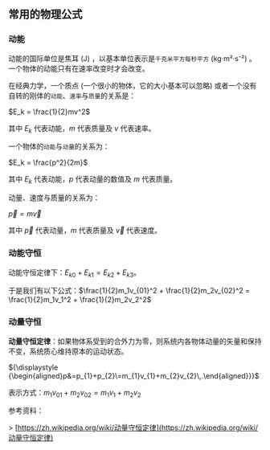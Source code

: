 ## 常用的物理公式 
### 动能

动能的国际单位是焦耳 (J) ，以基本单位表示是`千克米平方每秒平方` (kg·m²·s⁻²) 。一个物体的动能只有在速率改变时才会改变。

在经典力学，一个质点 (一个很小的物体，它的大小基本可以忽略) 或者一个没有自转的刚体的`动能`、`速率`与`质量`的关系是：

$E_k = \frac{1}{2}mv^2$

其中 ${\displaystyle E_{k}}$ 代表动能，${\displaystyle m}$ 代表质量及 ${\displaystyle v}$ 代表速率。

一个物体的`动能`与`动量`的关系为：

$E_k = \frac{p^2}{2m}$

其中 ${\displaystyle E_{k}}$ 代表动能，${\displaystyle p}$ 代表动量的数值及 ${\displaystyle m}$ 代表质量。

动量、速度与质量的关系为：

$\vec{p}=m\vec{v}$

其中 ${\vec {p}}$ 代表动量，$m$ 代表质量及 $\vec{v}$ 代表速度。

### 动能守恒

动能守恒定律下：$E_{k0} + E_{k1} = E_{k2} + E_{k3}$。

于是我们有以下公式：$\frac{1}{2}m_1v_{01}^2 + \frac{1}{2}m_2v_{02}^2 = \frac{1}{2}m_1v_1^2 + \frac{1}{2}m_2v_2^2$

### 动量守恒

**动量守恒定律**：如果物体系受到的合外力为零，则系统内各物体动量的矢量和保持不变，系统质心维持原本的运动状态。

${\displaystyle {\begin{aligned}p&=p_{1}+p_{2}\=m_{1}v_{1}+m_{2}v_{2}\,.\end{aligned}}}$

表示方式：${\displaystyle m_{1}v_{01}+m_{2}v_{02}=m_{1}v_{1}+m_{2}v_{2}}$

参考资料：

\> [https://zh.wikipedia.org/wiki/动量守恒定律](https://zh.wikipedia.org/wiki/动量守恒定律)
